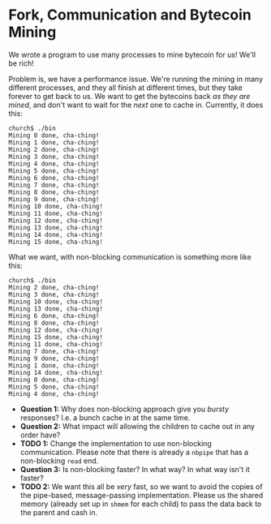 # Fork, Communication and Bytecoin Mining

We wrote a program to use many processes to mine bytecoin for us!
We'll be rich!

Problem is, we have a performance issue.
We're running the mining in many different processes, and they all finish at different times, but they take forever to get back to us.
We want to get the bytecoins back *as they are mined*, and don't want to wait for the *next* one to cache in.
Currently, it does this:

```
church$ ./bin
Mining 0 done, cha-ching!
Mining 1 done, cha-ching!
Mining 2 done, cha-ching!
Mining 3 done, cha-ching!
Mining 4 done, cha-ching!
Mining 5 done, cha-ching!
Mining 6 done, cha-ching!
Mining 7 done, cha-ching!
Mining 8 done, cha-ching!
Mining 9 done, cha-ching!
Mining 10 done, cha-ching!
Mining 11 done, cha-ching!
Mining 12 done, cha-ching!
Mining 13 done, cha-ching!
Mining 14 done, cha-ching!
Mining 15 done, cha-ching!
```

What we want, with non-blocking communication is something more like this:
```
church$ ./bin
Mining 2 done, cha-ching!
Mining 3 done, cha-ching!
Mining 10 done, cha-ching!
Mining 13 done, cha-ching!
Mining 6 done, cha-ching!
Mining 8 done, cha-ching!
Mining 12 done, cha-ching!
Mining 15 done, cha-ching!
Mining 11 done, cha-ching!
Mining 7 done, cha-ching!
Mining 9 done, cha-ching!
Mining 1 done, cha-ching!
Mining 14 done, cha-ching!
Mining 0 done, cha-ching!
Mining 5 done, cha-ching!
Mining 4 done, cha-ching!
```

- **Question 1:**
	Why does non-blocking approach give you *bursty* responses?
	I.e. a bunch cache in at the same time.
- **Question 2:**
	What impact will allowing the children to cache out in any order have?
- **TODO 1:**
	Change the implementation to use non-blocking communication.
	Please note that there is already a `nbpipe` that has a non-blocking `read` end.
- **Question 3:**
	Is non-blocking faster?
	In what way?
	In what way isn't it faster?
- **TODO 2:**
	We want this all be *very* fast, so we want to avoid the copies of the pipe-based, message-passing implementation.
	Please us the shared memory (already set up in `shmem` for each child) to pass the data back to the parent and cash in.
